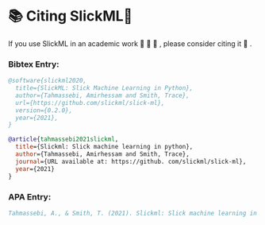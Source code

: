 📚 Citing SlickML🧞
===================

If you use SlickML in an academic work 📃 🧪 🧬 , please consider citing it 🙏 .

### Bibtex Entry:
```bib
@software{slickml2020,
  title={SlickML: Slick Machine Learning in Python},
  author={Tahmassebi, Amirhessam and Smith, Trace},
  url={https://github.com/slickml/slick-ml},
  version={0.2.0},
  year={2021},
}

@article{tahmassebi2021slickml,
  title={Slickml: Slick machine learning in python},
  author={Tahmassebi, Amirhessam and Smith, Trace},
  journal={URL available at: https://github. com/slickml/slick-ml},
  year={2021}
}
```

### APA Entry:
```bib
Tahmassebi, A., & Smith, T. (2021). Slickml: Slick machine learning in python. URL available at: https://github. com/slickml/slick-ml.
```
